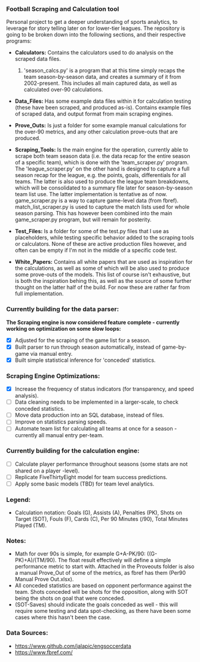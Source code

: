 ### Football Scraping and Calculation tool

Personal project to get a deeper understanding of sports analytics, to leverage for story telling later on for lower-tier leagues. The repository is going to be broken down into the following sections, and their respective programs:

- **Calculators:** Contains the calculators used to do analysis on the scraped data files. 

  1. 'season_calcs.py' is a program that at this time simply recaps the team season-by-season data, and creates a summary of it from 2002-present. This includes all main captured data, as well as calculated over-90 calculations.

- **Data_Files:** Has some example data files within it for calculation testing (these have been scraped, and produced as-is). Contains example files of scraped data, and output format from main scraping engines.

- **Prove_Outs:** Is just a folder for some example manual calculations for the over-90 metrics, and any other calculation prove-outs that are produced.

- **Scraping_Tools:** Is the main engine for the operation, currently able to scrape both team season data (i.e. the data recap for the entire season of a specific team), which is done with the 'team_scraper.py' program. The 'league_scraper.py' on the other hand is designed to capture a full season recap for the league, e.g. the points, goals, differentials for all teams. The latter is also used to produce the league team breakdowns, which will be consolidated to a summary file later for season-by-season team list use. The latter implementation is tentative as of now. game_scraper.py is a way to capture game-level data (from fbref). match_list_scraper.py is used to capture the match lists used for whole season parsing. This has however been combined into the main game_scraper.py program, but will remain for posterity.

- **Test_Files:** Is a folder for some of the test.py files that I use as placeholders, while testing specific behavior added to the scraping tools or calculators. None of these are active production files however, and often can be empty if I'm not in the middle of a specific code test.

- **White_Papers:** Contains all white papers that are used as inspiration for the calculations, as well as some of which will be also used to produce some prove-outs of the models. This list of course isn't exhaustive, but is both the inspiration behing this, as well as the source of some further thought on the latter half of the build. For now these are rather far from full implementation.

### Currently building for the data parser:

**The Scraping engine is now considered feature complete - currently working on optimization on some slow loops:**

- [x] Adjusted for the scraping of the game list for a season.
- [x] Built parser to run through season automatically, instead of game-by-game via manual entry.
- [x] Built simple statistical inference for 'conceded' statistics.

### Scraping Engine Optimizations:

- [x] Increase the frequency of status indicators (for transparency, and speed analysis).
- [ ] Data cleaning needs to be implemented in a larger-scale, to check conceded statistics.
- [ ] Move data production into an SQL database, instead of files.
- [ ] Improve on statistics parsing speeds.
- [ ] Automate team list for calculating all teams at once for a season - currently all manual entry per-team.

### Currently building for the calculation engine:

- [ ] Calculate player performance throughout seasons (some stats are not shared on a player -level).
- [ ] Replicate FiveThirtyEight model for team success predictions.
- [ ] Apply some basic models (TBD) for team level analytics.

### Legend:

- Calculation notation: Goals (G), Assists (A), Penalties (PK), Shots on Target (SOT), Fouls (F), Cards (C), Per 90 Minutes (/90), Total Minutes Played (TM).

### Notes:

- Math for over 90s is simple, for example G+A-PK/90: ((G-PK)+A)/(TM/90). The float result effectively will define a simple performance metric to start with. Attached in the Proveouts folder is also a manual Prove_Out of some of the metrics, as fbref has them (Per90 Manual Prove Out.xlsx).
- All conceded statistics are based on opponent performance against the team. Shots conceded will be shots for the opposition, along with SOT being the shots on goal that were conceded.
- (SOT-Saves) should indicate the goals conceded as well - this will require some testing and data spot-checking, as there have been some cases where this hasn't been the case.

### Data Sources:
- https://www.github.com/jalapic/engsoccerdata
- https://www.fbref.com/
